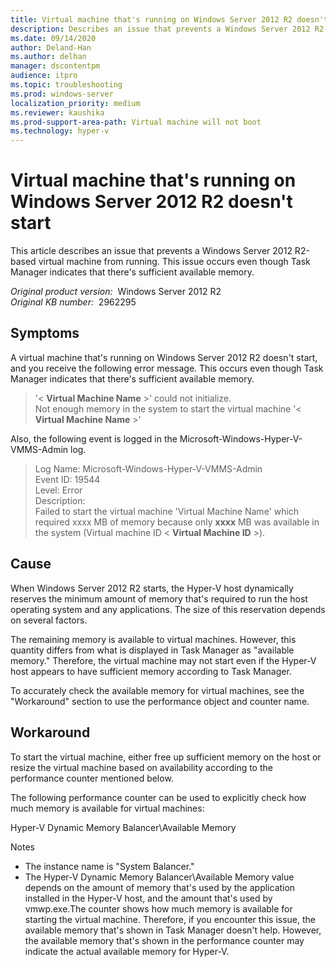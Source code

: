 ```yaml
---
title: Virtual machine that's running on Windows Server 2012 R2 doesn't start
description: Describes an issue that prevents a Windows Server 2012 R2-based virtual machine from running. Occurs even though Task Manager indicates that there's sufficient available memory. A workaround is provided.
ms.date: 09/14/2020
author: Deland-Han
ms.author: delhan
manager: dscontentpm
audience: itpro
ms.topic: troubleshooting
ms.prod: windows-server
localization_priority: medium
ms.reviewer: kaushika
ms.prod-support-area-path: Virtual machine will not boot
ms.technology: hyper-v
---
```

# Virtual machine that's running on Windows Server 2012 R2 doesn't start

This article describes an issue that prevents a Windows Server 2012 R2-based virtual machine from running. This issue occurs even though Task Manager indicates that there's sufficient available memory.

_Original product version:_ &nbsp;Windows Server 2012 R2  
_Original KB number:_ &nbsp;2962295

## Symptoms

A virtual machine that's running on Windows Server 2012 R2 doesn't start, and you receive the following error message. This occurs even though Task Manager indicates that there's sufficient available memory. 

> '< **Virtual Machine Name** >' could not initialize.  
Not enough memory in the system to start the virtual machine '< **Virtual Machine Name** >'

Also, the following event is logged in the Microsoft-Windows-Hyper-V-VMMS-Admin log.

> Log Name: Microsoft-Windows-Hyper-V-VMMS-Admin  
Event ID: 19544  
Level: Error  
Description:  
Failed to start the virtual machine 'Virtual Machine Name' which required xxxx MB of memory because only **xxxx** MB was available in the system (Virtual machine ID < **Virtual Machine ID** >).

## Cause

When Windows Server 2012 R2 starts, the Hyper-V host dynamically reserves the minimum amount of memory that's required to run the host operating system and any applications. The size of this reservation depends on several factors.

The remaining memory is available to virtual machines. However, this quantity differs from what is displayed in Task Manager as "available memory." Therefore, the virtual machine may not start even if the Hyper-V host appears to have sufficient memory according to Task Manager. 

To accurately check the available memory for virtual machines, see the "Workaround" section to use the performance object and counter name.

## Workaround

To start the virtual machine, either free up sufficient memory on the host or resize the virtual machine based on availability according to the performance counter mentioned below.

The following performance counter can be used to explicitly check how much memory is available for virtual machines:

Hyper-V Dynamic Memory Balancer\Available Memory 

Notes

- The instance name is "System Balancer."
- The Hyper-V Dynamic Memory Balancer\Available Memory  value depends on the amount of memory that's used by the application installed in the Hyper-V host, and the amount that's used by vmwp.exe.The counter shows how much memory is available for starting the virtual machine. Therefore, if you encounter this issue, the available memory that's shown in Task Manager doesn't help. However, the available memory that's shown in the performance counter may indicate the actual available memory for Hyper-V.
